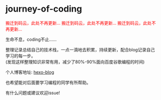 # journey-of-coding
<font color=#FF0000 >搬迁到码云，此处不再更新...</font>
<font color=#FF0000 >搬迁到码云，此处不再更新...</font>
<font color=#FF0000 >搬迁到码云，此处不再更新...</font>

生命不息，coding不止......  

整理记录总结自己的技术栈，一点一滴地去积累，持续更新，配合blog记录自己学习的每一步。  
(发现这样整理知识非常有用，减少了80%-90%面向百度谷歌编程的时间)

个人博客地址: [hexo-blog](http://libing2020.gitee.io/ "blog")  
  
也希望能对后面要学习编程的同学有所帮助。  

有什么问题或建议欢迎issue!
  
